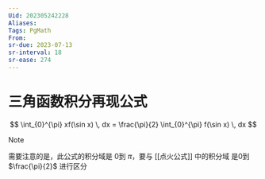 ```yaml
---
Uid: 202305242228
Aliases: 
Tags: PgMath 
From: 
sr-due: 2023-07-13
sr-interval: 18
sr-ease: 274
---
```

# 三角函数积分再现公式

$$
\int_{0}^{\pi} xf(\sin x) \, dx  = \frac{\pi}{2} \int_{0}^{\pi} f(\sin x) \, dx 
$$

> [!note] 
> 需要注意的是，此公式的积分域是 0到 $\pi$，要与 [[点火公式]] 中的积分域 是0到 $\frac{\pi}{2}$ 进行区分
